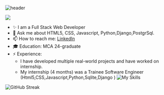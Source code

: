 ![header](https://capsule-render.vercel.app/api?type=waving&color=auto&height=300&section=header&text=Akshaya%20KS&fontSize=90&animation=fadeIn&fontAlignY=30&desc=I%20am%20a%20Full%20Stack%20Web%20Developer&descAlignY=51&descAlign=62)
<!-- https://github.com/kyechan99/capsule-render -->
![](https://komarev.com/ghpvc/?username=ksakshaya-coder&style=flat-square)
- ✨ I am a Full Stack Web Developer
- 💬 Ask me about HTML5, CSS, Javascript, Python,Django,PostgrSql.
- 📫 How to reach me: [LinkedIn](https://www.linkedin.com/in/akshaya-ks-19b025231/)
- 🎓 Education: MCA 24-graduate
- ⚡ Experience: 
  - I have developed multiple real-world projects and have worked on internship. 
  - My  internship (4 months) was a Trainee Software Engineer (Html5,CSS,Javascript,Python,Sqlite,Django )
![My Skills](https://skillicons.dev/icons?i=js,html,css,python,django,bootstrap,postgresql,git,vscode)
<!-- https://github.com/tandpfun/skill-icons -->

![GitHub Streak](https://github-readme-streak-stats.herokuapp.com/?user=ksakshaya-coder&theme=dark) 





<!-- https://github.com/DenverCoder1/github-readme-streak-stats -->






